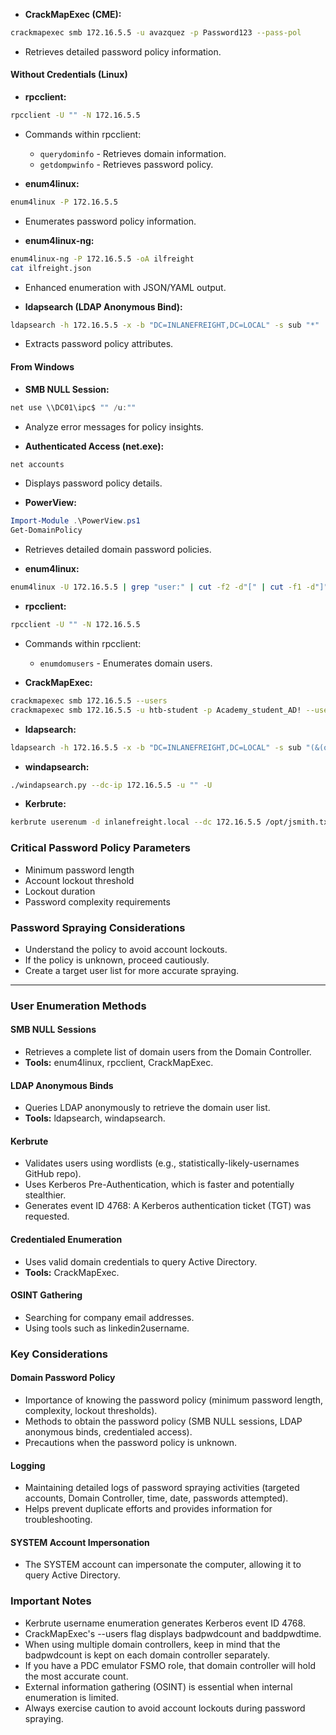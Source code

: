 
- **CrackMapExec (CME):**

```bash
crackmapexec smb 172.16.5.5 -u avazquez -p Password123 --pass-pol
```

- Retrieves detailed password policy information.

#### Without Credentials (Linux)

- **rpcclient:**

```bash
rpcclient -U "" -N 172.16.5.5
```

- Commands within rpcclient:
    
    - `querydominfo` - Retrieves domain information.
    - `getdompwinfo` - Retrieves password policy.
- **enum4linux:**
    

```bash
enum4linux -P 172.16.5.5
```

- Enumerates password policy information.
    
- **enum4linux-ng:**
    

```bash
enum4linux-ng -P 172.16.5.5 -oA ilfreight
cat ilfreight.json
```

- Enhanced enumeration with JSON/YAML output.
    
- **ldapsearch (LDAP Anonymous Bind):**
    

```bash
ldapsearch -h 172.16.5.5 -x -b "DC=INLANEFREIGHT,DC=LOCAL" -s sub "*" | grep -m 1 -B 10 pwdHistoryLength
```

- Extracts password policy attributes.

#### From Windows

- **SMB NULL Session:**

```powershell
net use \\DC01\ipc$ "" /u:""
```

- Analyze error messages for policy insights.
    
- **Authenticated Access (net.exe):**
    

```powershell
net accounts
```

- Displays password policy details.
    
- **PowerView:**
    

```powershell
Import-Module .\PowerView.ps1
Get-DomainPolicy
```

- Retrieves detailed domain password policies.



- **enum4linux:**

```bash
enum4linux -U 172.16.5.5 | grep "user:" | cut -f2 -d"[" | cut -f1 -d"]"
```

- **rpcclient:**

```bash
rpcclient -U "" -N 172.16.5.5
```

- Commands within rpcclient:
    
    - `enumdomusers` - Enumerates domain users.
- **CrackMapExec:**
    

```bash
crackmapexec smb 172.16.5.5 --users
crackmapexec smb 172.16.5.5 -u htb-student -p Academy_student_AD! --users
```

- **ldapsearch:**

```bash
ldapsearch -h 172.16.5.5 -x -b "DC=INLANEFREIGHT,DC=LOCAL" -s sub "(&(objectclass=user))" | grep sAMAccountName: | cut -f2 -d" "
```

- **windapsearch:**

```bash
./windapsearch.py --dc-ip 172.16.5.5 -u "" -U
```

- **Kerbrute:**

```bash
kerbrute userenum -d inlanefreight.local --dc 172.16.5.5 /opt/jsmith.txt
```


### Critical Password Policy Parameters

- Minimum password length
- Account lockout threshold
- Lockout duration
- Password complexity requirements

### Password Spraying Considerations

- Understand the policy to avoid account lockouts.
- If the policy is unknown, proceed cautiously.
- Create a target user list for more accurate spraying.

---

### User Enumeration Methods

#### SMB NULL Sessions

- Retrieves a complete list of domain users from the Domain Controller.
- **Tools:** enum4linux, rpcclient, CrackMapExec.

#### LDAP Anonymous Binds

- Queries LDAP anonymously to retrieve the domain user list.
- **Tools:** ldapsearch, windapsearch.

#### Kerbrute

- Validates users using wordlists (e.g., statistically-likely-usernames GitHub repo).
- Uses Kerberos Pre-Authentication, which is faster and potentially stealthier.
- Generates event ID 4768: A Kerberos authentication ticket (TGT) was requested.

#### Credentialed Enumeration

- Uses valid domain credentials to query Active Directory.
- **Tools:** CrackMapExec.

#### OSINT Gathering

- Searching for company email addresses.
- Using tools such as linkedin2username.

### Key Considerations

#### Domain Password Policy

- Importance of knowing the password policy (minimum password length, complexity, lockout thresholds).
- Methods to obtain the password policy (SMB NULL sessions, LDAP anonymous binds, credentialed access).
- Precautions when the password policy is unknown.

#### Logging

- Maintaining detailed logs of password spraying activities (targeted accounts, Domain Controller, time, date, passwords attempted).
- Helps prevent duplicate efforts and provides information for troubleshooting.

#### SYSTEM Account Impersonation

- The SYSTEM account can impersonate the computer, allowing it to query Active Directory.

### Important Notes

- Kerbrute username enumeration generates Kerberos event ID 4768.
- CrackMapExec's --users flag displays badpwdcount and baddpwdtime.
- When using multiple domain controllers, keep in mind that the badpwdcount is kept on each domain controller separately.
- If you have a PDC emulator FSMO role, that domain controller will hold the most accurate count.
- External information gathering (OSINT) is essential when internal enumeration is limited.
- Always exercise caution to avoid account lockouts during password spraying.